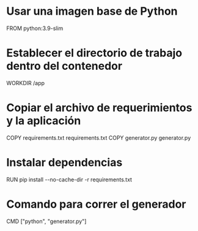 # Usar una imagen base de Python
FROM python:3.9-slim

# Establecer el directorio de trabajo dentro del contenedor
WORKDIR /app

# Copiar el archivo de requerimientos y la aplicación
COPY requirements.txt requirements.txt
COPY generator.py generator.py

# Instalar dependencias
RUN pip install --no-cache-dir -r requirements.txt

# Comando para correr el generador
CMD ["python", "generator.py"]


